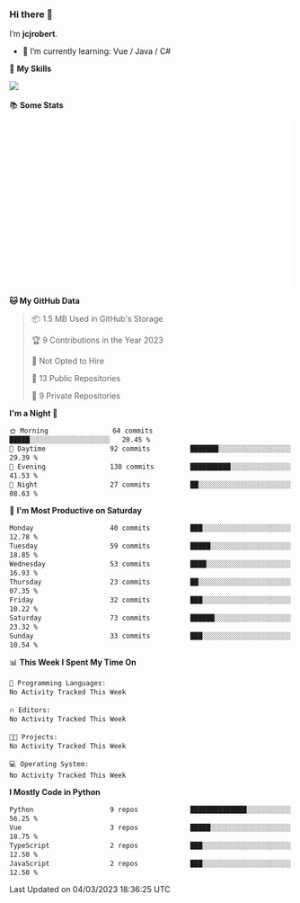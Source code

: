 ### Hi there 👋

I’m **jcjrobert**.

- 🌱 I’m currently learning: Vue / Java / C#

🌟 **My Skills**

![](https://img.shields.io/badge/-Python-3e74a2?style=flat-square&logo=Python&logoColor=fff)

📚 **Some Stats**

![](https://github.com/jcjrobert/github-stats/blob/master/generated/overview.svg)

<!--START_SECTION:waka-->
**🐱 My GitHub Data** 

> 📦 1.5 MB Used in GitHub's Storage 
 > 
> 🏆 9 Contributions in the Year 2023
 > 
> 🚫 Not Opted to Hire
 > 
> 📜 13 Public Repositories 
 > 
> 🔑 9 Private Repositories 
 > 
**I'm a Night 🦉** 

```text
🌞 Morning                64 commits          █████░░░░░░░░░░░░░░░░░░░░   20.45 % 
🌆 Daytime                92 commits          ███████░░░░░░░░░░░░░░░░░░   29.39 % 
🌃 Evening                130 commits         ██████████░░░░░░░░░░░░░░░   41.53 % 
🌙 Night                  27 commits          ██░░░░░░░░░░░░░░░░░░░░░░░   08.63 % 
```
📅 **I'm Most Productive on Saturday** 

```text
Monday                   40 commits          ███░░░░░░░░░░░░░░░░░░░░░░   12.78 % 
Tuesday                  59 commits          █████░░░░░░░░░░░░░░░░░░░░   18.85 % 
Wednesday                53 commits          ████░░░░░░░░░░░░░░░░░░░░░   16.93 % 
Thursday                 23 commits          ██░░░░░░░░░░░░░░░░░░░░░░░   07.35 % 
Friday                   32 commits          ███░░░░░░░░░░░░░░░░░░░░░░   10.22 % 
Saturday                 73 commits          ██████░░░░░░░░░░░░░░░░░░░   23.32 % 
Sunday                   33 commits          ███░░░░░░░░░░░░░░░░░░░░░░   10.54 % 
```


📊 **This Week I Spent My Time On** 

```text
💬 Programming Languages: 
No Activity Tracked This Week

🔥 Editors: 
No Activity Tracked This Week

🐱‍💻 Projects: 
No Activity Tracked This Week

💻 Operating System: 
No Activity Tracked This Week
```

**I Mostly Code in Python** 

```text
Python                   9 repos             ██████████████░░░░░░░░░░░   56.25 % 
Vue                      3 repos             █████░░░░░░░░░░░░░░░░░░░░   18.75 % 
TypeScript               2 repos             ███░░░░░░░░░░░░░░░░░░░░░░   12.50 % 
JavaScript               2 repos             ███░░░░░░░░░░░░░░░░░░░░░░   12.50 % 
```




 Last Updated on 04/03/2023 18:36:25 UTC
<!--END_SECTION:waka-->

